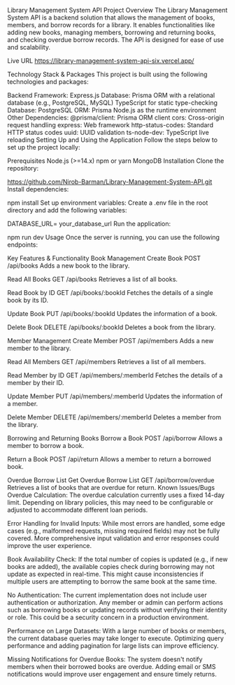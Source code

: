 Library Management System API
Project Overview
The Library Management System API is a backend solution that allows the management of books, members, and borrow records for a library. It enables functionalities like adding new books, managing members, borrowing and returning books, and checking overdue borrow records. The API is designed for ease of use and scalability.

Live URL
https://library-management-system-api-six.vercel.app/

Technology Stack & Packages
This project is built using the following technologies and packages:

Backend Framework: Express.js
Database: Prisma ORM with a relational database (e.g., PostgreSQL, MySQL)
TypeScript for static type-checking
Database: PostgreSQL
ORM: Prisma
Node.js as the runtime environment
Other Dependencies:
@prisma/client: Prisma ORM client
cors: Cross-origin request handling
express: Web framework
http-status-codes: Standard HTTP status codes
uuid: UUID validation
ts-node-dev: TypeScript live reloading
Setting Up and Using the Application
Follow the steps below to set up the project locally:

Prerequisites
Node.js (>=14.x)
npm or yarn
MongoDB
Installation
Clone the repository:

https://github.com/Nirob-Barman/Library-Management-System-API.git
Install dependencies:

npm install
Set up environment variables: Create a .env file in the root directory and add the following variables:

DATABASE_URL= your_database_url
Run the application:

npm run dev
Usage
Once the server is running, you can use the following endpoints:

Key Features & Functionality
Book Management
Create Book
POST /api/books
Adds a new book to the library.

Read All Books
GET /api/books
Retrieves a list of all books.

Read Book by ID
GET /api/books/:bookId
Fetches the details of a single book by its ID.

Update Book
PUT /api/books/:bookId
Updates the information of a book.

Delete Book
DELETE /api/books/:bookId
Deletes a book from the library.

Member Management
Create Member
POST /api/members
Adds a new member to the library.

Read All Members
GET /api/members
Retrieves a list of all members.

Read Member by ID
GET /api/members/:memberId
Fetches the details of a member by their ID.

Update Member
PUT /api/members/:memberId
Updates the information of a member.

Delete Member
DELETE /api/members/:memberId
Deletes a member from the library.

Borrowing and Returning Books
Borrow a Book
POST /api/borrow
Allows a member to borrow a book.

Return a Book
POST /api/return
Allows a member to return a borrowed book.

Overdue Borrow List
Get Overdue Borrow List
GET /api/borrow/overdue
Retrieves a list of books that are overdue for return.
Known Issues/Bugs
Overdue Calculation:
The overdue calculation currently uses a fixed 14-day limit. Depending on library policies, this may need to be configurable or adjusted to accommodate different loan periods.

Error Handling for Invalid Inputs:
While most errors are handled, some edge cases (e.g., malformed requests, missing required fields) may not be fully covered. More comprehensive input validation and error responses could improve the user experience.

Book Availability Check:
If the total number of copies is updated (e.g., if new books are added), the available copies check during borrowing may not update as expected in real-time. This might cause inconsistencies if multiple users are attempting to borrow the same book at the same time.

No Authentication:
The current implementation does not include user authentication or authorization. Any member or admin can perform actions such as borrowing books or updating records without verifying their identity or role. This could be a security concern in a production environment.

Performance on Large Datasets:
With a large number of books or members, the current database queries may take longer to execute. Optimizing query performance and adding pagination for large lists can improve efficiency.

Missing Notifications for Overdue Books:
The system doesn't notify members when their borrowed books are overdue. Adding email or SMS notifications would improve user engagement and ensure timely returns.
